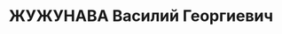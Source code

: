 ---
title: ЖУЖУНАВА Василий Георгиевич
description: '(1896– ?). Родился в семье рабочего. Грузин. В КП с 06.1920.

  Образование: гор. школа, Баку 1906–09; 2 мужская гимназия, Баку 18; 2 курса медфака
  Бакинского университета 09.19–03.20.

  Конторщик Морского кооператива, Баку 04.18–07.18; рядовой 4 Черногородского батальона
  РККА, Баку 07.18–09.18; конторщик Морского кооператива, Баку 09.18–02.19; безработный,
  Баку 03.19–09.19; управ. делами Наркомпрода Азербайджанской ССР 03.20–03.21; комиссар
  продовольствия Борчалинского уезда (Грузия) 03.21–06.22; зам. пред. Борчалинского
  УИК, зав. отд. УИК 06.22–12.24; инструктор Борчалинского УИК 12.24–09.27; зам. пред.
  Ахалцихского УИК 09.27–05.28.

  С 05.1928 в органах ОГПУ–НКВД: сотр. ГПУ Грузинской ССР, ст. уполн. СО, нач. 2 отд-я
  СПО ГПУ Грузинской ССР 05.28–04.34; нач. Гагринского РО ГПУ 04.34–10.07.34; комендант
  Гагринской комендатуры 36 Сухумского погран. отряда ГПУ–НКВД 04.34–12.34; зам. нач.
  УНКВД Абхазской АССР 12.34–21.12.36*; нач. УНКВД Абхазской АССР 21.12.36–05.08.37;
  нарком ВД Абхазской АССР 05.08.37–28.08.37; нач. УШОСДОР НКВД Грузинской ССР 28.08.37–04.12.37.

  Уволен из НКВД 04.12.37; исключен из партии как «враг народа» 06.38; репрессирован.

  Звания: ст. лейтенант ГБ 13.01.36; капитан ГБ 20.12.36.

  Награды: орден Красной Звезды 22.07.37; орден Трудового Красного Знамени Грузии
  32; знак «Почетный работник ВЧК–ГПУ (XV)» 08.04.34.

  Примечания: * Назначен приказом НКВД ЗСФСР 11.34 и приказом НКВД СССР 02.35.'
---